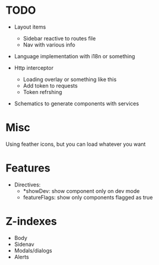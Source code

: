 # TODO

- Layout items
	- Sidebar reactive to routes file
	-	Nav with various info
	
- Language implementation with i18n or something

- Http interceptor
	- Loading overlay or something like this
	- Add token to requests
	- Token refrshing

- Schematics to generate components with services

# Misc
Using feather icons, but you can load whatever you want

# Features

- Directives:
	- *showDev: show component only on dev mode
	- featureFlags: show only components flagged as true


# Z-indexes

- Body
- Sidenav
- Modals/dialogs
- Alerts